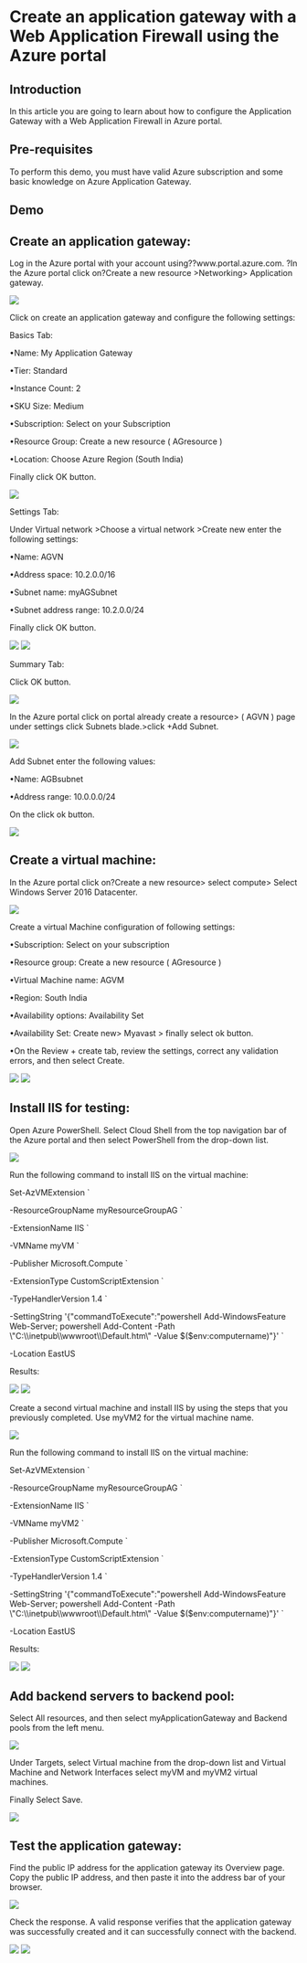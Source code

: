 <h1>Create an application gateway with a Web Application Firewall using the Azure portal</h1>

<h2>Introduction</h2>
<p>In this article you are going to learn about how to configure the Application Gateway with a Web Application Firewall in Azure portal.</p>

<h2>Pre-requisites</h2>
<p>To perform this demo, you must have valid Azure subscription and some basic knowledge on Azure Application Gateway.</p>

<h2>Demo</h2>

<h2>Create an application gateway:</h2>
<p>Log in the Azure portal with your account using??www.portal.azure.com. ?In the Azure portal click on?Create a new resource >Networking> Application gateway.</p>
<img src="https://codesizzlergit.blob.core.windows.net/az300-15/01.jpg"/>
<p>Click on create an application gateway and configure the following settings:</p>
<p>Basics Tab:</p>
	<p>•Name: My Application Gateway</p>
	<p>•Tier: Standard</p>
	<p>•Instance Count: 2</p>
	<p>•SKU Size: Medium</p>
	<p>•Subscription: Select on your Subscription</p>
	<p>•Resource Group: Create a new resource ( AGresource )</p>
	<p>•Location: Choose Azure Region (South India)</p>
<p>Finally click OK button.</p>
<img src="https://codesizzlergit.blob.core.windows.net/az300-15/02.jpg"/>
<p>Settings Tab:</p>
<p>Under Virtual network >Choose a virtual network >Create new enter the following settings:</p>
	<p>•Name: AGVN</p>
	<p>•Address space: 10.2.0.0/16</p>
	<p>•Subnet name: myAGSubnet</p>
	<p>•Subnet address range: 10.2.0.0/24</p>
<p>Finally click OK button.</p>
<img src="https://codesizzlergit.blob.core.windows.net/az300-15/03.jpg"/>
<img src="https://codesizzlergit.blob.core.windows.net/az300-15/04.jpg"/>
<p>Summary Tab:</p>
<p>Click OK button.</p>
<img src="https://codesizzlergit.blob.core.windows.net/az300-15/05.jpg"/>
<p>In the Azure portal click on portal already create a resource> ( AGVN ) page under settings click Subnets blade.>click +Add Subnet.</p>
<img src="https://codesizzlergit.blob.core.windows.net/az300-15/06.jpg"/>
<p>Add Subnet enter the following values:</p>
	<p>•Name: AGBsubnet</p>
	<p>•Address range: 10.0.0.0/24</p>
<p>On the click ok button.</p>
<img src="https://codesizzlergit.blob.core.windows.net/az300-15/07.jpg"/>

<h2>Create a virtual machine:</h2>
<p>In the Azure portal click on?Create a new resource> select compute> Select Windows Server 2016 Datacenter.</p>
<img src="https://codesizzlergit.blob.core.windows.net/az300-15/08.jpg"/>
<p>Create a virtual Machine configuration of following settings:</p>
	<p>•Subscription: Select on your subscription</p>
	<p>•Resource group: Create a new resource ( AGresource )</p>
	<p>•Virtual Machine name: AGVM</p>
	<p>•Region: South India</p>
	<p>•Availability options: Availability Set</p>
	<p>•Availability Set: Create new> Myavast > finally select ok button.</p>
	<p>•On the Review + create tab, review the settings, correct any validation errors, and then select Create.</p>
<img src="https://codesizzlergit.blob.core.windows.net/az300-15/09.jpg"/>
<img src="https://codesizzlergit.blob.core.windows.net/az300-15/10.jpg"/>

<h2>Install IIS for testing:</h2>
<p>Open Azure PowerShell. Select Cloud Shell from the top navigation bar of the Azure portal and then select PowerShell from the drop-down list.</p>
<img src="https://codesizzlergit.blob.core.windows.net/az300-15/11.jpg"/>
<p>Run the following command to install IIS on the virtual machine:</p>
	<p>Set-AzVMExtension `	</p>
	 <p>-ResourceGroupName myResourceGroupAG `	</p>
	 <p>-ExtensionName IIS `	</p>
	 <p>-VMName myVM `	</p>
	 <p>-Publisher Microsoft.Compute `	</p>
	 <p>-ExtensionType CustomScriptExtension `	</p>
	 <p>-TypeHandlerVersion 1.4 `	</p>
	 <p>-SettingString '{"commandToExecute":"powershell Add-WindowsFeature Web-Server; powershell Add-Content -Path \"C:\\inetpub\\wwwroot\\Default.htm\" -Value $($env:computername)"}' `	</p>
 	<p>-Location EastUS	</p>
<p>Results:</p>
<img src="https://codesizzlergit.blob.core.windows.net/az300-15/12.jpg"/>
<img src="https://codesizzlergit.blob.core.windows.net/az300-15/13.jpg"/>
<p>Create a second virtual machine and install IIS by using the steps that you previously completed. Use myVM2 for the virtual machine name.</p>
<img src="https://codesizzlergit.blob.core.windows.net/az300-15/14.jpg"/>
<p>Run the following command to install IIS on the virtual machine:</p>
	<p>Set-AzVMExtension `	</p>
	 <p>-ResourceGroupName myResourceGroupAG `	</p>
	 <p>-ExtensionName IIS `	</p>
	 <p>-VMName myVM2 `	</p>
	 <p>-Publisher Microsoft.Compute `	</p>
	 <p>-ExtensionType CustomScriptExtension `	</p>
	 <p>-TypeHandlerVersion 1.4 `	</p>
	 <p>-SettingString '{"commandToExecute":"powershell Add-WindowsFeature Web-Server; powershell Add-Content -Path \"C:\\inetpub\\wwwroot\\Default.htm\" -Value $($env:computername)"}' `	</p>
	<p>-Location EastUS	</p>
<p>Results:</p>
<img src="https://codesizzlergit.blob.core.windows.net/az300-15/15.jpg"/>
<img src="https://codesizzlergit.blob.core.windows.net/az300-15/16.jpg"/>

<h2>Add backend servers to backend pool:</h2>
<p>Select All resources, and then select myApplicationGateway and Backend pools from the left menu.</p>
<img src="https://codesizzlergit.blob.core.windows.net/az300-15/17.jpg"/>
<p>Under Targets, select Virtual machine from the drop-down list and Virtual Machine and Network Interfaces select myVM and myVM2 virtual machines.</p>
<p>Finally Select Save.</p>
<img src="https://codesizzlergit.blob.core.windows.net/az300-15/18.jpg"/>

<h2>Test the application gateway:</h2>
<p>Find the public IP address for the application gateway its Overview page. Copy the public IP address, and then paste it into the address bar of your browser.</p>
<img src="https://codesizzlergit.blob.core.windows.net/az300-15/19.jpg"/>
<p>Check the response. A valid response verifies that the application gateway was successfully created and it can successfully connect with the backend.</p>
<img src="https://codesizzlergit.blob.core.windows.net/az300-15/20.jpg"/>
<img src="https://codesizzlergit.blob.core.windows.net/az300-15/21.jpg"/>








